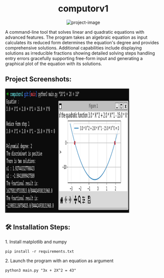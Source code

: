 <h1 align="center" id="title">computorv1</h1>

<p align="center"><img src="https://socialify.git.ci/Ezuker/computorv1/image?font=Inter&amp;language=1&amp;name=1&amp;owner=1&amp;pattern=Solid&amp;theme=Light" alt="project-image"></p>

<p id="description">A command-line tool that solves linear and quadratic equations with advanced features. The program takes an algebraic equation as input calculates its reduced form determines the equation's degree and provides comprehensive solutions. Additional capabilities include displaying solutions as irreducible fractions showing detailed solving steps handling entry errors gracefully supporting free-form input and generating a graphical plot of the equation with its solutions.</p>

<h2>Project Screenshots:</h2>

<img src="/img/project_screenshot.png" alt="project-screenshot" width="400" height="400/">

<h2>🛠️ Installation Steps:</h2>

<p>1. Install matplotlib and numpy</p>

```
pip install -r requirements.txt
```

<p>2. Launch the program with an equation as argument</p>

```
python3 main.py "3x + 2X^2 = 43"
```

